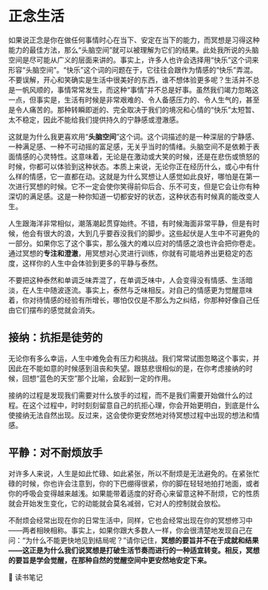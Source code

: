 # 正念生活

如果说正念是你在做任何事情时心在当下、安定在当下的能力，而冥想是习得这种能力的最佳方法，那么“头脑空间”就可以被理解为它们的结果。此处我所说的头脑空间是尽可能从广义的层面来讲的。事实上，许多人也许会选择用“快乐”这个词来形容“头脑空间”。“快乐”这个词的问题在于，它往往会跟作为情感的“快乐”弄混。不要误解，开心和笑确实是生活中很美好的东西，谁不想体验更多呢？生活并不总是一帆风顺的，事情常常发生，而这种“事情”并不总是好事。虽然我们竭力忽略这一点，但事实是，生活有时候是非常艰难的、令人备感压力的、令人生气的，甚至是令人痛苦的。那种转瞬即逝的、完全取决于我们的境况和心情的“快乐”太短暂、太不稳定，因此不能给我们提供持久的宁静感或澄澈感。

这就是为什么我更喜欢用“**头脑空间**”这个词。这个词描述的是一种深层的宁静感、一种满足感、一种不可动摇的富足感，无关乎当时的情绪。头脑空间不是依赖于表面情感的心灵特性。这意味着，无论是在激动或大笑的时候，还是在悲伤或愤怒的时候，你都可以体验到这种状态。本质上来说，无论你正在经历什么，或心中有什么样的情感，它一直都在动。这就是为什么冥想让人感觉如此良好，哪怕是在第一次进行冥想的时候。它不一定会使你笑得前仰后合、乐不可支，但是它会让你有种深切的满足感。这是一种你知道一切都安好的状态，这种状态有时候真的能改变人生。

人生跟海洋非常相似，潮落潮起贯穿始终。不错，有时候海面非常平静，但是有时候，他会有很大的浪，大到几乎要吞没我们的脚步。这些起伏是人生中不可避免的一部分。如果你忘了这个事实，那么强大的难以应对的情感之浪也许会把你卷走。通过冥想的**专注和澄澈**，用冥想对心灵进行训练，你就有可能培养出更稳定的态度，这样你的人生中会体验到更多的平静与泰然。

不要把这种泰然和单调乏味弄混了，在单调乏味中，人会变得没有情感、生活暗淡，在人生中随波逐流。事实上，泰然与乏味相反。对自己的情感更为觉醒意味着，你对待情感的经验有所增长，哪怕仅仅是不那么为之纠结，你那种好像自己任由它们摆布的感觉就会消失。

## 接纳：抗拒是徒劳的

无论你有多么幸运，人生中难免会有压力和挑战。我们常常试图忽略这个事实，并因此在不能如意的时候感到沮丧和失望。跟慈悲很相似的是，在你考虑接纳的时候，回想“蓝色的天空”那个比喻，会起到一定的作用。

接纳的过程是发现我们需要对什么放手的过程，而不是我们需要开始做什么的过程。在这个过程中，时时刻刻留意自己的抗拒心理，你会开始更明白，到底是什么使接纳无法自然出现。反过来，这会使你更安然地对待冥想过程中出现的想法和情感。

## 平静：对不耐烦放手

对许多人来说，人生是如此忙碌、如此紧张，所以不耐烦是无法避免的。在紧张忙碌的时候，你也许会注意到，你的下巴绷得很紧，你的脚在轻轻地拍打地面，或者你的呼吸会变得越来越浅。如果能带着适度的好奇心来留意这种不耐烦，它的性质就会开始发生变化，它的动能就会莫名减弱，它对人的控制就会放松。

不耐烦会经常出现在你的日常生活中，同样，它也会经常出现在你的冥想修习中——两者相映相称。事实上，如果你跟大多数人一样，你会很清楚地发现自己在问：“为什么不能更快地见到结局呢？”请你记住，**冥想的要旨并不在于成就和结果——这正是为什么我们说冥想是打破生活节奏而进行的一种适宜转变。相反，冥想的要旨是学会觉醒，在那种自然的觉醒空间中更安然地安定下来。** 



:notebook: 读书笔记